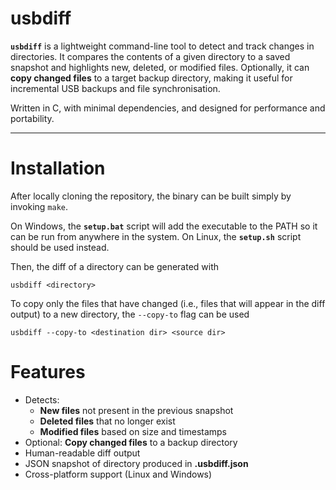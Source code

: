 # usbdiff

**`usbdiff`** is a lightweight command-line tool to detect and track changes in directories. It compares the contents of a given directory to a saved snapshot and highlights new, deleted, or modified files. Optionally, it can **copy changed files** to a target backup directory, making it useful for incremental USB backups and file synchronisation.

Written in C, with minimal dependencies, and designed for performance and portability.

---

# Installation

After locally cloning the repository, the binary can be built simply by invoking `make`. 

On Windows, the **`setup.bat`** script will add the executable to the PATH so it can be run from anywhere in the system. On Linux, the **`setup.sh`** script should be used instead.

Then, the diff of a directory can be generated with

```
usbdiff <directory>
```

To copy only the files that have changed (i.e., files that will appear in the diff output) to a new directory, the `--copy-to` flag can be used

```
usbdiff --copy-to <destination dir> <source dir>
```

# Features

- Detects:
  - **New files** not present in the previous snapshot
  - **Deleted files** that no longer exist
  - **Modified files** based on size and timestamps
- Optional: **Copy changed files** to a backup directory
- Human-readable diff output
- JSON snapshot of directory produced in **.usbdiff.json**
- Cross-platform support (Linux and Windows)